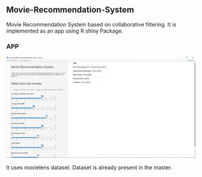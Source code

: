 <h2>Movie-Recommendation-System</h2>

Movie Recommendation System based on collaborative filtering. It is implemented as an app using R shiny Package.

<h3>APP</h3>

<img alt="img" src="app.JPG"></img>

It uses movielens dataset. Dataset is already present in the master.


